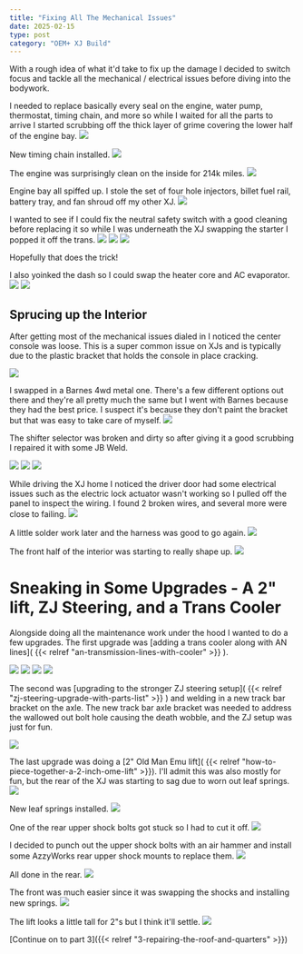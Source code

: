 ```yaml
---
title: "Fixing All The Mechanical Issues"
date: 2025-02-15
type: post
category: "OEM+ XJ Build"
---
```


With a rough idea of what it'd take to fix up the damage I decided to switch focus and tackle all the mechanical / electrical issues before diving into the bodywork.

I needed to replace basically every seal on the engine, water pump, thermostat, timing chain, and more so while I waited for all the parts to arrive I started scrubbing off the thick layer of grime covering the lower half of the engine bay.
![](./images/15.jpg)

New timing chain installed.
![](./images/16.jpg)

The engine was surprisingly clean on the inside for 214k miles.
![](./images/17.jpg)

Engine bay all spiffed up. I stole the set of four hole injectors, billet fuel rail, battery tray, and fan shroud off my other XJ.
![](./images/18.jpg)

I wanted to see if I could fix the neutral safety switch with a good cleaning before replacing it so while I was underneath the XJ swapping the starter I popped it off the trans.
![](./images/27.jpg)
![](./images/28.jpg)
![](./images/29.jpg)

Hopefully that does the trick!

I also yoinked the dash so I could swap the heater core and AC evaporator.
![](./images/19.jpg)
![](./images/20.jpg)

## Sprucing up the Interior

After getting most of the mechanical issues dialed in I noticed the center console was loose. This is a super common issue on XJs and is typically due to the plastic bracket that holds the console in place cracking.

![](./images/21.jpg)

I swapped in a Barnes 4wd metal one. There's a few different options out there and they're all pretty much the same but I went with Barnes because they had the best price. I suspect it's because they don't paint the bracket but that was easy to take care of myself.
![](./images/22.jpg)

The shifter selector was broken and dirty so after giving it a good scrubbing I repaired it with some JB Weld.

![](./images/23.jpg)
![](./images/24.jpg)
![](./images/25.jpg)

While driving the XJ home I noticed the driver door had some electrical issues such as the electric lock actuator wasn't working so I pulled off the panel to inspect the wiring. I found 2 broken wires, and several more were close to failing.
![](./images/11.jpg)

A little solder work later and the harness was good to go again.
![](./images/12b.jpg)

The front half of the interior was starting to really shape up.
![](./images/26.jpg)

# Sneaking in Some Upgrades - A 2" lift, ZJ Steering, and a Trans Cooler

Alongside doing all the maintenance work under the hood I wanted to do a few upgrades. The first upgrade was [adding a trans cooler along with AN lines]( {{< relref "an-transmission-lines-with-cooler" >}} ).

![](./images/38.jpg)
![](./images/39.jpg)
![](./images/40.jpg)
![](./images/41.jpg)

The second was [upgrading to the stronger ZJ steering setup]( {{< relref "zj-steering-upgrade-with-parts-list" >}} ) and welding in a new track bar bracket on the axle. The new track bar axle bracket was needed to address the wallowed out bolt hole causing the death wobble, and the ZJ setup was just for fun.

![](./images/37.jpg)

The last upgrade was doing a [2" Old Man Emu lift]( {{< relref "how-to-piece-together-a-2-inch-ome-lift" >}}). I'll admit this was also mostly for fun, but the rear of the XJ was starting to sag due to worn out leaf springs.
![](./images/30.jpg)

New leaf springs installed.
![](./images/31.jpg)

One of the rear upper shock bolts got stuck so I had to cut it off.
![](./images/32.jpg)

I decided to punch out the upper shock bolts with an air hammer and install some AzzyWorks rear upper shock mounts to replace them.
![](./images/33.jpg)

All done in the rear.
![](./images/34.jpg)

The front was much easier since it was swapping the shocks and installing new springs.
![](./images/35.jpg)

The lift looks a little tall for 2"s but I think it'll settle.
![](./images/36.jpg)

[Continue on to part 3]({{< relref "3-repairing-the-roof-and-quarters" >}})
